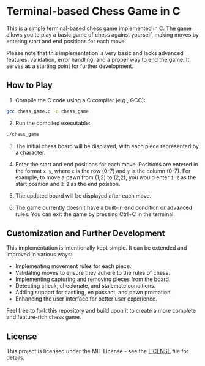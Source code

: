 # Terminal-based Chess Game in C

This is a simple terminal-based chess game implemented in C. The game allows you to play a basic game of chess against yourself, making moves by entering start and end positions for each move.

Please note that this implementation is very basic and lacks advanced features, validation, error handling, and a proper way to end the game. It serves as a starting point for further development.

## How to Play

1. Compile the C code using a C compiler (e.g., GCC):
```bash
gcc chess_game.c -o chess_game
```

2. Run the compiled executable:
```bash
./chess_game
```

3. The initial chess board will be displayed, with each piece represented by a character.

4. Enter the start and end positions for each move. Positions are entered in the format `x y`, where `x` is the row (0-7) and `y` is the column (0-7). For example, to move a pawn from (1,2) to (2,2), you would enter `1 2` as the start position and `2 2` as the end position.

5. The updated board will be displayed after each move.

6. The game currently doesn't have a built-in end condition or advanced rules. You can exit the game by pressing Ctrl+C in the terminal.

## Customization and Further Development

This implementation is intentionally kept simple. It can be extended and improved in various ways:

- Implementing movement rules for each piece.
- Validating moves to ensure they adhere to the rules of chess.
- Implementing capturing and removing pieces from the board.
- Detecting check, checkmate, and stalemate conditions.
- Adding support for castling, en passant, and pawn promotion.
- Enhancing the user interface for better user experience.

Feel free to fork this repository and build upon it to create a more complete and feature-rich chess game.

## License

This project is licensed under the MIT License - see the [LICENSE](./LICENSE) file for details.
